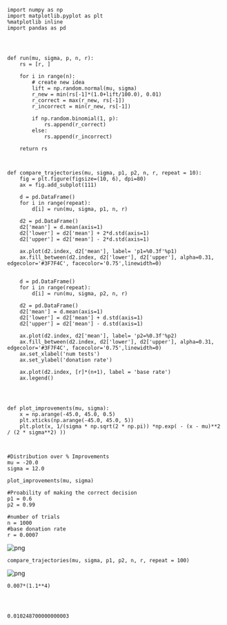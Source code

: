 

    import numpy as np
    import matplotlib.pyplot as plt
    %matplotlib inline
    import pandas as pd
    



    def run(mu, sigma, p, n, r):
        rs = [r, ]
        
        for i in range(n):
            # create new idea
            lift = np.random.normal(mu, sigma)
            r_new = min(rs[-1]*(1.0+lift/100.0), 0.01)
            r_correct = max(r_new, rs[-1])
            r_incorrect = min(r_new, rs[-1])
    
            if np.random.binomial(1, p):
                rs.append(r_correct)
            else:
                rs.append(r_incorrect)
            
        return rs
            


    def compare_trajectories(mu, sigma, p1, p2, n, r, repeat = 10):
        fig = plt.figure(figsize=(10, 6), dpi=80)
        ax = fig.add_subplot(111)
        
        d = pd.DataFrame()
        for i in range(repeat):
            d[i] = run(mu, sigma, p1, n, r)
            
        d2 = pd.DataFrame()
        d2['mean'] = d.mean(axis=1)
        d2['lower'] = d2['mean'] + 2*d.std(axis=1)
        d2['upper'] = d2['mean'] - 2*d.std(axis=1)
    
        ax.plot(d2.index, d2['mean'], label= 'p1=%0.3f'%p1)
        ax.fill_between(d2.index, d2['lower'], d2['upper'], alpha=0.31, edgecolor='#3F7F4C', facecolor='0.75',linewidth=0)
        
        
        d = pd.DataFrame()
        for i in range(repeat):
            d[i] = run(mu, sigma, p2, n, r)
            
        d2 = pd.DataFrame()
        d2['mean'] = d.mean(axis=1)
        d2['lower'] = d2['mean'] + d.std(axis=1)
        d2['upper'] = d2['mean'] - d.std(axis=1)
    
        ax.plot(d2.index, d2['mean'], label= 'p2=%0.3f'%p2)
        ax.fill_between(d2.index, d2['lower'], d2['upper'], alpha=0.31, edgecolor='#3F7F4C', facecolor='0.75',linewidth=0)
        ax.set_xlabel('num tests')
        ax.set_ylabel('donation rate')
        
        ax.plot(d2.index, [r]*(n+1), label = 'base rate')
        ax.legend()
            
        


    def plot_improvements(mu, sigma):
        x = np.arange(-45.0, 45.0, 0.5)
        plt.xticks(np.arange(-45.0, 45.0, 5))
        plt.plot(x, 1/(sigma * np.sqrt(2 * np.pi)) *np.exp( - (x - mu)**2 / (2 * sigma**2) ))



    #Distribution over % Improvements
    mu = -20.0
    sigma = 12.0
    
    plot_improvements(mu, sigma)
    
    #Proability of making the correct decision
    p1 = 0.6
    p2 = 0.99
    
    #number of trials
    n = 1000
    #base donation rate
    r = 0.0007


![png](simulation_files/simulation_4_0.png)



    compare_trajectories(mu, sigma, p1, p2, n, r, repeat = 100)


![png](simulation_files/simulation_5_0.png)



    0.007*(1.1**4)




    0.010248700000000003




    
